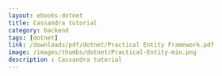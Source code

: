```yaml
---
layout: ebooks-dotnet
title: Cassandra tutorial
category: backend
tags: [dotnet]
link: /downloads/pdf/dotnet/Practical Entity Framework.pdf 
image: /images/thumbs/dotnet/Practical-Entity-min.png
description : Cassandra tutorial 
---
```












